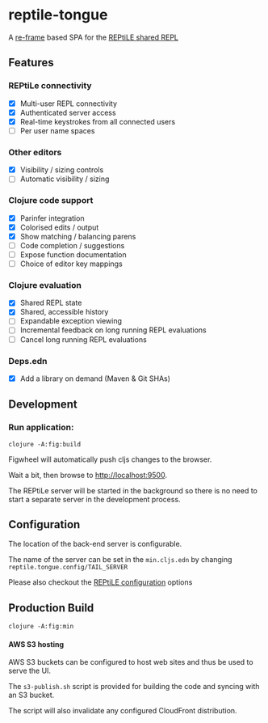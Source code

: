 # reptile-tongue

A [re-frame](https://github.com/Day8/re-frame) based SPA for the [REPtiLE shared REPL](https://github.com/raymcdermott/reptile-tail)

## Features

### REPtiLe connectivity
- [X] Multi-user REPL connectivity
- [X] Authenticated server access
- [X] Real-time keystrokes from all connected users
- [ ] Per user name spaces

### Other editors
- [X] Visibility / sizing controls
- [ ] Automatic visibility / sizing

### Clojure code support
- [X] Parinfer integration
- [X] Colorised edits / output
- [X] Show matching / balancing parens
- [ ] Code completion / suggestions 
- [ ] Expose function documentation
- [ ] Choice of editor key mappings

### Clojure evaluation
- [X] Shared REPL state
- [X] Shared, accessible history
- [ ] Expandable exception viewing 
- [ ] Incremental feedback on long running REPL evaluations
- [ ] Cancel long running REPL evaluations

### Deps.edn
- [X] Add a library on demand (Maven & Git SHAs)

## Development

### Run application:

```
clojure -A:fig:build
```

Figwheel will automatically push cljs changes to the browser.

Wait a bit, then browse to [http://localhost:9500](http://localhost:9500).

The REPtiLe server will be started in the background so there is no need to start a separate server in the development process.

## Configuration

The location of the back-end server is configurable.

The name of the server can be set in the `min.cljs.edn` by changing `reptile.tongue.config/TAIL_SERVER`

Please also checkout the [REPtiLE configuration](https://github.com/raymcdermott/reptile-tail) options

## Production Build

```
clojure -A:fig:min
```

#### AWS S3 hosting

AWS S3 buckets can be configured to host web sites and thus be used to serve the UI.

The `s3-publish.sh` script is provided for building the code and syncing with an S3 bucket. 

The script will also invalidate any configured CloudFront distribution.
